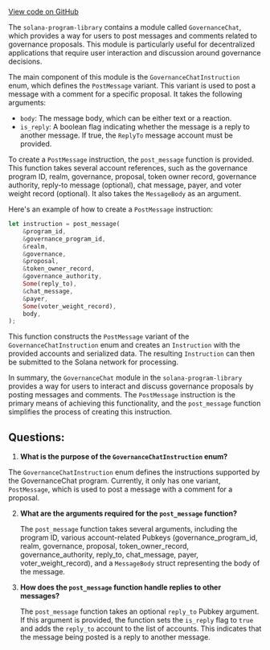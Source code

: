 [View code on GitHub](https://github.com/solana-labs/solana-program-library/governance/chat/program/src/instruction.rs)

The `solana-program-library` contains a module called `GovernanceChat`, which provides a way for users to post messages and comments related to governance proposals. This module is particularly useful for decentralized applications that require user interaction and discussion around governance decisions.

The main component of this module is the `GovernanceChatInstruction` enum, which defines the `PostMessage` variant. This variant is used to post a message with a comment for a specific proposal. It takes the following arguments:

- `body`: The message body, which can be either text or a reaction.
- `is_reply`: A boolean flag indicating whether the message is a reply to another message. If true, the `ReplyTo` message account must be provided.

To create a `PostMessage` instruction, the `post_message` function is provided. This function takes several account references, such as the governance program ID, realm, governance, proposal, token owner record, governance authority, reply-to message (optional), chat message, payer, and voter weight record (optional). It also takes the `MessageBody` as an argument.

Here's an example of how to create a `PostMessage` instruction:

```rust
let instruction = post_message(
    &program_id,
    &governance_program_id,
    &realm,
    &governance,
    &proposal,
    &token_owner_record,
    &governance_authority,
    Some(reply_to),
    &chat_message,
    &payer,
    Some(voter_weight_record),
    body,
);
```

This function constructs the `PostMessage` variant of the `GovernanceChatInstruction` enum and creates an `Instruction` with the provided accounts and serialized data. The resulting `Instruction` can then be submitted to the Solana network for processing.

In summary, the `GovernanceChat` module in the `solana-program-library` provides a way for users to interact and discuss governance proposals by posting messages and comments. The `PostMessage` instruction is the primary means of achieving this functionality, and the `post_message` function simplifies the process of creating this instruction.
## Questions: 
 1. **What is the purpose of the `GovernanceChatInstruction` enum?**

   The `GovernanceChatInstruction` enum defines the instructions supported by the GovernanceChat program. Currently, it only has one variant, `PostMessage`, which is used to post a message with a comment for a proposal.

2. **What are the arguments required for the `post_message` function?**

   The `post_message` function takes several arguments, including the program ID, various account-related Pubkeys (governance_program_id, realm, governance, proposal, token_owner_record, governance_authority, reply_to, chat_message, payer, voter_weight_record), and a `MessageBody` struct representing the body of the message.

3. **How does the `post_message` function handle replies to other messages?**

   The `post_message` function takes an optional `reply_to` Pubkey argument. If this argument is provided, the function sets the `is_reply` flag to `true` and adds the `reply_to` account to the list of accounts. This indicates that the message being posted is a reply to another message.